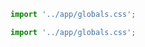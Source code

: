 ```js filename=".storybook/preview.js" language="js"
import '../app/globals.css';
```

```ts filename=".storybook/preview.ts" language="ts"
import '../app/globals.css';
```